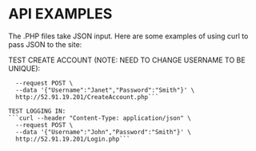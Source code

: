 # API EXAMPLES
The .PHP files take JSON input.
Here are some examples of using curl to pass JSON to the site:

TEST CREATE ACCOUNT (NOTE: NEED TO CHANGE USERNAME TO BE UNIQUE):
```curl --header "Content-Type: application/json" \
  --request POST \
  --data '{"Username":"Janet","Password":"Smith"}' \
  http://52.91.19.201/CreateAccount.php```

TEST LOGGING IN:
```curl --header "Content-Type: application/json" \
  --request POST \
  --data '{"Username":"John","Password":"Smith"}' \
  http://52.91.19.201/Login.php```